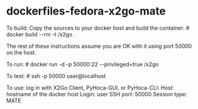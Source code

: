 # dockerfiles-fedora-x2go-mate

To build:
Copy the sources to your docker host and build the container:
	# docker build --rm -t <username>/x2go .

The rest of these instructions assume you are OK with it using port 50000 on the host.

To run:
	# docker run -d -p 50000:22 --privileged=true <username>/x2go

To test:
	# ssh -p 50000 user@localhost

To use:
log in with X2Go Client, PyHoca-GUI, or PyHoca-CLI:
Host: hostname of the docker host
Login: user
SSH port: 50000
Session type: MATE

